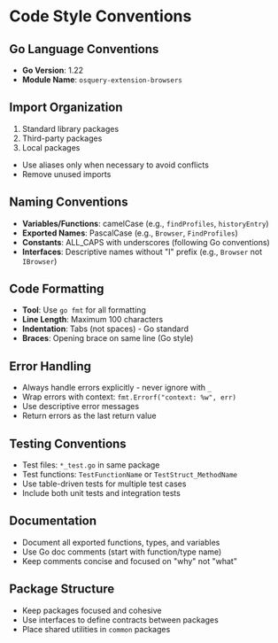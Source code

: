 # Code Style Conventions

## Go Language Conventions
- **Go Version**: 1.22
- **Module Name**: `osquery-extension-browsers`

## Import Organization
1. Standard library packages
2. Third-party packages  
3. Local packages
- Use aliases only when necessary to avoid conflicts
- Remove unused imports

## Naming Conventions
- **Variables/Functions**: camelCase (e.g., `findProfiles`, `historyEntry`)
- **Exported Names**: PascalCase (e.g., `Browser`, `FindProfiles`)
- **Constants**: ALL_CAPS with underscores (following Go conventions)
- **Interfaces**: Descriptive names without "I" prefix (e.g., `Browser` not `IBrowser`)

## Code Formatting
- **Tool**: Use `go fmt` for all formatting
- **Line Length**: Maximum 100 characters
- **Indentation**: Tabs (not spaces) - Go standard
- **Braces**: Opening brace on same line (Go style)

## Error Handling
- Always handle errors explicitly - never ignore with `_`
- Wrap errors with context: `fmt.Errorf("context: %w", err)`
- Use descriptive error messages
- Return errors as the last return value

## Testing Conventions
- Test files: `*_test.go` in same package
- Test functions: `TestFunctionName` or `TestStruct_MethodName`  
- Use table-driven tests for multiple test cases
- Include both unit tests and integration tests

## Documentation
- Document all exported functions, types, and variables
- Use Go doc comments (start with function/type name)
- Keep comments concise and focused on "why" not "what"

## Package Structure
- Keep packages focused and cohesive
- Use interfaces to define contracts between packages
- Place shared utilities in `common` packages